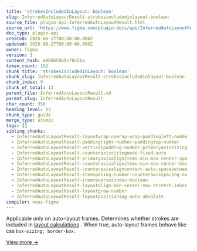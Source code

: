 ```yaml
---
title: 'strokesIncludedInLayout: boolean'
slug: InferredAutoLayoutResult-strokesincludedinlayout-boolean
source_file: plugin-api-InferredAutoLayoutResult.html
source_url: 'https://www.figma.com/plugin-docs/api/InferredAutoLayoutResult/'
doc_type: plugin-api
created: 2025-06-27T00:00:00.000Z
updated: 2025-06-27T00:00:00.000Z
owner: figma
version: 1
content_hash: e960b50b9cf8c5ba
token_count: 102
chunk_title: 'strokesIncludedInLayout: boolean'
chunk_slug: InferredAutoLayoutResult-strokesincludedinlayout-boolean
chunk_index: 9
chunk_of_total: 13
parent_file: InferredAutoLayoutResult.md
parent_slug: InferredAutoLayoutResult
char_count: 356
heading_level: h3
chunk_type: guide
merge_type: atomic
tags: []
sibling_chunks:
  - InferredAutoLayoutResult-layoutwrap-nowrap-wrap-paddingleft-numbe
  - InferredAutoLayoutResult-paddingright-number-paddingtop-number
  - InferredAutoLayoutResult-verticalpadding-number-primaryaxissizing
  - InferredAutoLayoutResult-counteraxissizingmode-fixed-auto
  - InferredAutoLayoutResult-primaryaxisalignitems-min-max-center-spa
  - InferredAutoLayoutResult-counteraxisalignitems-min-max-center-bas
  - InferredAutoLayoutResult-counteraxisaligncontent-auto-spacebetwee
  - InferredAutoLayoutResult-itemspacing-number-counteraxisspacing-nu
  - InferredAutoLayoutResult-itemreversezindex-boolean
  - InferredAutoLayoutResult-layoutalign-min-center-max-stretch-inher
  - InferredAutoLayoutResult-layoutgrow-number
  - InferredAutoLayoutResult-layoutpositioning-auto-absolute
compiler: noos-figma
---
```


Applicable only on auto-layout frames. Determines whether strokes are included in [layout calculations](https://help.figma.com/hc/en-us/articles/360040451373-Explore-auto-layout-properties#strokes-in-layout)
. When true, auto-layout frames behave like css `box-sizing: border-box`.

[View more →](/plugin-docs/api/properties/nodes-strokesincludedinlayout/)

